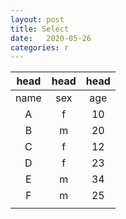 ```yaml
---
layout: post
title: Select
date:   2020-05-26
categories: r
---
```



|head|head|head|
|:-:|:-:|:-:|
|name|sex|age|
|A|f|10|
|B|m|20|
|C|f|12|
|D|f|23|
|E|m|34|
|F|m|25|
||
